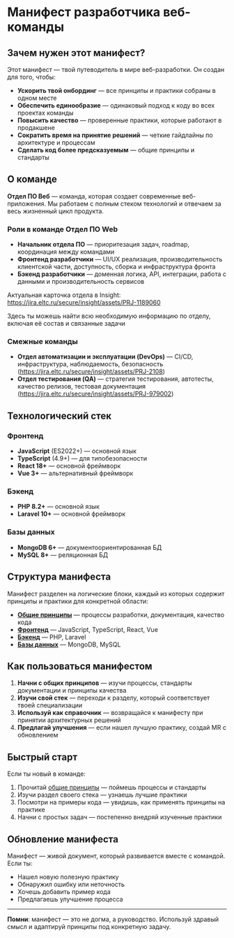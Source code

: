 # Манифест разработчика веб-команды

## Зачем нужен этот манифест?

Этот манифест — твой путеводитель в мире веб-разработки. Он создан для того, чтобы:

- **Ускорить твой онбординг** — все принципы и практики собраны в одном месте
- **Обеспечить единообразие** — одинаковый подход к коду во всех проектах команды
- **Повысить качество** — проверенные практики, которые работают в продакшене
- **Сократить время на принятие решений** — четкие гайдлайны по архитектуре и процессам
- **Сделать код более предсказуемым** — общие принципы и стандарты

## О команде

**Отдел ПО Веб** — команда, которая создает современные веб-приложения. Мы работаем с полным стеком технологий и отвечаем за весь жизненный цикл продукта.

### Роли в команде Отдел ПО Web

- **Начальник отдела ПО**  — приоритезация задач, roadmap, координация между командами
- **Фронтенд разработчики** — UI/UX реализация, производительность клиентской части, доступность, сборка и инфраструктура фронта
- **Бэкенд разработчики** — доменная логика, API, интеграции, работа с данными и производительность сервисов

Актуальная карточка отдела в Insight: https://jira.eltc.ru/secure/insight/assets/PRJ-1189060

Здесь ты можешь найти всю необходимую информацию по отделу, включая её состав и связанные задачи

### Смежные команды

- **Отдел автоматизации и эксплуатации (DevOps)** — CI/CD, инфраструктура, наблюдаемость, безопасность (https://jira.eltc.ru/secure/insight/assets/PRJ-2108)
- **Отдел тестирования (QA)** — стратегия тестирования, автотесты, качество релизов, тестовая документация (https://jira.eltc.ru/secure/insight/assets/PRJ-979002)

## Технологический стек

### Фронтенд
- **JavaScript** (ES2022+) — основной язык
- **TypeScript** (4.9+) — для типобезопасности
- **React 18+** — основной фреймворк
- **Vue 3+** — альтернативный фреймворк

### Бэкенд
- **PHP 8.2+** — основной язык
- **Laravel 10+** — основной фреймворк

### Базы данных
- **MongoDB 6+** — документоориентированная БД
- **MySQL 8+** — реляционная БД

## Структура манифеста

Манифест разделен на логические блоки, каждый из которых содержит принципы и практики для конкретной области:

- **[Общие принципы](general/README.md)** — процессы разработки, документация, качество кода
- **[Фронтенд](frontend/README.md)** — JavaScript, TypeScript, React, Vue
- **[Бэкенд](backend/README.md)** — PHP, Laravel
- **[Базы данных](database/README.md)** — MongoDB, MySQL

## Как пользоваться манифестом

1. **Начни с общих принципов** — изучи процессы, стандарты документации и принципы качества
2. **Изучи свой стек** — переходи к разделу, который соответствует твоей специализации
3. **Используй как справочник** — возвращайся к манифесту при принятии архитектурных решений
4. **Предлагай улучшения** — если нашел лучшую практику, создай MR с обновлением

## Быстрый старт

Если ты новый в команде:

1. Прочитай [общие принципы](general/README.md) — поймешь процессы и стандарты
2. Изучи раздел своего стека — узнаешь лучшие практики
3. Посмотри на примеры кода — увидишь, как применять принципы на практике
4. Начни с простых задач — постепенно внедряй изученные практики

## Обновление манифеста

Манифест — живой документ, который развивается вместе с командой. Если ты:

- Нашел новую полезную практику
- Обнаружил ошибку или неточность
- Хочешь добавить пример кода
- Предлагаешь улучшение процесса

---

**Помни**: манифест — это не догма, а руководство. Используй здравый смысл и адаптируй принципы под конкретную задачу.


